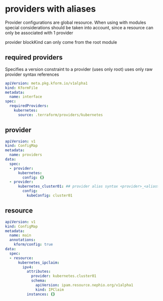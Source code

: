 # providers with aliases

Provider configurations are global resource. When using with modules special considerations should be taken into account, since  a resource can only be associated with 1 provider

provider blockKind can only come from the root module

## required providers

Specifies a version constraint to a provider (uses only root)
uses only raw provider syntax references


```yaml
apiVersion: meta.pkg.kform.io/v1alpha1
kind: KformFile
metadata:
  name: interface
spec:
  requiredProviders:
    kubernetes:
      source: .terraform/providers/kubernetes
```

## provider

```yaml
apiVersion: v1
kind: ConfigMap
metadata:
  name: providers
data:
  spec:
  - provider:
      kubernetes: 
        config: {}
  - provider:
      kubernetes_cluster01: ## provider alias syntax <provider>_<alias>
        config:
          kubeConfig: cluster01
```

## resource

```yaml
apiVersion: v1
kind: ConfigMap
metadata:
  name: main
  annotations:
    kform/config: true
data:
  spec:
  - resource:
      kubernetes_ipclaim:
        ipv4:
          attributes:
            provider: kubernetes.cluster01
            schema:
              apiVersion: ipam.resource.nephio.org/v1alpha1
              kind: IPClaim
          instances: {}
```